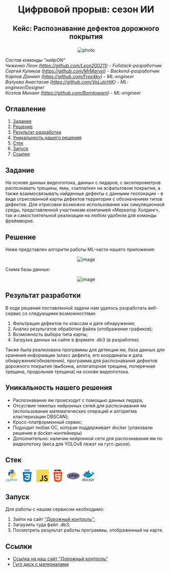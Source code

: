 # <p align="center"> Цифрвовой прорыв: сезон ИИ </p>
## <p align="center"> Кейс: Распознавание дефектов дорожного покрытия </p>
<p align="center">
<img width="743" alt="photo" src="https://github.com/VoLuIcHiK/road-defects/assets/90902903/4f1fc722-3283-4555-b86d-edb4113e140c">
</p>


*Состав команды "нейрON"*   
*Чиженко Леон (https://github.com/Leon200211) - Fullstack-разработчик*    
*Сергей Куликов (https://github.com/MrMarvel) - Backend-разработчик*  
*Карпов Даниил (https://github.com/Free4ky) - ML-engineer*  
*Валуева Анастасия (https://github.com/VoLuIcHiK) - ML-engineer/Designer*   
*Козлов Михаил (https://github.com/Borntowarn) - ML-engineer*  

## Оглавление
1. [Задание](#1)
2. [Решение](#2)
3. [Результат разработки](#3)
4. [Уникальность нашего решения](#5)
5. [Стек](#6)
6. [Запуск](#7)
7. [Ссылки](#9)

## <a name="1"> Задание </a>

На основе данных видеопотока, данных с лидаров, с акселерометров распознавать трещины, ямы, «заплатки» на асфальтовом покрытии, а также взаимосвязывать найденные дефекты с данными геолокации - в виде отрисованной карты дефектов территории с обозначением типов дефектов. Для отрисовки возможно использование как симуляционной среды, представленной участникам компанией «Меркатор Холдинг», так и самостоятельной реализации на любом удобном для команды фреймворке.

## <a name="2">Решение </a>

Ниже представлен алгоритм работы ML-части нашего приложения: 
<p align="center">
<img width="600" height="400" alt="image" src="">
</p>
Схема базы данных: 
<p align="center">
<img width="600" height="400" alt="image" src="">
</p>

## <a name="3">Результат разработки </a>

В ходе решения поставленной задачи нам удалось разработать веб-сервис со следующими возможностями:
1. Фильтрация дефектов по классам и дате обнаружения;
2. Анализ результатов обработки файла (отображение графиков);
3. Возможность выбора типа карты;
4. Загрузка данных на сайте в формате .db3 (в разработке).

Также была реализована программы для детекции ям, база данных для хранения информации (класс дефекта, его координаты и дата обнаружения/обновления), программа для распознавания дефектов дорожного покрытия (выбоина, аллигаторная трещина, поперечная трещина, продольная трещина) на основе видеопотока. 



## <a name="5">Уникальность нашего решения </a>
- Распознавание ям происходит с помощью данных лидара;
- Отсуствия тяжелых нейронных сетей для распознавания ям (использование математических операций и алгоритма кластеризации DBSCAN);
- Кросс-платформенный сервис;
- Подходит любая ОС, которая поддерживает docker (упаковали решение в docker-контейнеры)
- Дополнительно: наличии нейронной сети для распознавания ям по видеопотоку (веса для YOLOv8 лежат на гугл-диске).


## <a name="6">Стек </a>
<div>
  <img src="https://github.com/devicons/devicon/blob/master/icons/python/python-original-wordmark.svg" title="Python" alt="Puthon" width="40" height="40"/>&nbsp;
  <img src="https://github.com/devicons/devicon/blob/master/icons/css3/css3-plain-wordmark.svg" title="css" alt="css" width="40" height="40"/>&nbsp;
  <img src="https://github.com/devicons/devicon/blob/master/icons/javascript/javascript-original.svg" title="js" alt="js" width="40" height="40"/>&nbsp;
  <img src="https://github.com/devicons/devicon/blob/master/icons/html5/html5-original-wordmark.svg" title="html" alt="html" width="40" height="40"/>&nbsp;
  <img src="https://github.com/devicons/devicon/blob/master/icons/php/php-original.svg" title="php" alt="php" width="40" height="40"/>&nbsp;
  <img src="https://github.com/devicons/devicon/blob/master/icons/docker/docker-original-wordmark.svg" title="docker" alt="docker" width="40" height="40"/>&nbsp;

## <a name="7">Запуск </a>
Для работы с нашем сервисом необходимо:
1. Зайти на сайт ["Дорожный контроль"](http://u1988986.isp.regruhosting.ru/);
2. Загрузить туда файл .db3;
3. Посмотреть результат работы программы, отображенный на карте.


## <a name="9">Ссылки</a>
- [Ссылка на наш сайт "Дорожный контроль"](http://u1988986.isp.regruhosting.ru/)
- [Гугл диск с материалами](https://drive.google.com/drive/u/0/folders/1kpDulDps4xzH_tF3F8Zxzf_Mqz_BsiFG)



